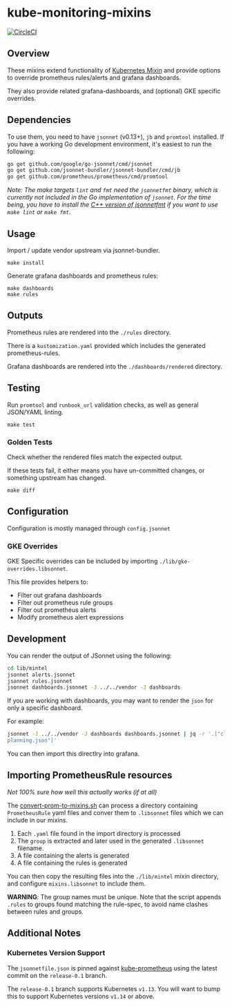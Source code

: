 # kube-monitoring-mixins

[![CircleCI](https://circleci.com/gh/mintel/kube-monitoring-mixins.svg?style=svg)](https://circleci.com/gh/mintel/kube-monitoring-mixins)

## Overview

These mixins extend functionality of [Kubernetes Mixin](https://github.com/kubernetes-monitoring/kubernetes-mixin) and provide options to override prometheus rules/alerts and grafana dashboards.

They also provide related grafana-dashboards, and (optional) GKE specific overrides.

## Dependencies

To use them, you need to have `jsonnet` (v0.13+), `jb` and `promtool` installed. If you
have a working Go development environment, it's easiest to run the following:

```bash
go get github.com/google/go-jsonnet/cmd/jsonnet
go get github.com/jsonnet-bundler/jsonnet-bundler/cmd/jb
go get github.com/prometheus/prometheus/cmd/promtool
```

_Note: The make targets `lint` and `fmt` need the `jsonnetfmt` binary, which is
currently not included in the Go implementation of `jsonnet`. For the time
being, you have to install the [C++ version of
jsonnetfmt](https://github.com/google/jsonnet) if you want to use `make lint`
or `make fmt`._

## Usage

Import / update vendor upstream via jsonnet-bundler.
```
make install
```

Generate grafana dashboards and prometheus rules:

```
make dashboards
make rules
```

## Outputs

Prometheus rules are rendered into the `./rules` directory.

There is a `kustomization.yaml` provided which includes the generated prometheus-rules.

Grafana dashboards are rendered into the `./dashboards/rendered` directory.

## Testing

Run `promtool` and `runbook_url` validation checks, as well as general JSON/YAML linting.

```
make test
```

### Golden Tests

Check whether the rendered files match the expected output.

If these tests fail, it either means you have un-committed changes, or something upstream has changed.

```
make diff
```

## Configuration

Configuration is mostly managed through `config.jsonnet`

### GKE Overrides

GKE Specific overrides can be included by importing `./lib/gke-overrides.libsonnet`.

This file provides helpers to:

- Filter out grafana dashboards
- Filter out prometheus rule groups
- Filter out prometheus alerts
- Modify prometheus alert expressions

## Development

You can render the output of JSonnet using the following:

```sh
cd lib/mintel
jsonnet alerts.jsonnet
jsonnet rules.jsonnet
jsonnet dashboards.jsonnet -J ../../vendor -J dashboards
```

If you are working with dashboards, you may want to render the `json` for only a specific dashboard.

For example:

```sh
jsonnet -J ../../vendor -J dashboards dashboards.jsonnet | jq -r '.["cluster-capacity-
planning.json"]'
```

You can then import this directlry into grafana.

## Importing PrometheusRule resources

*Not 100% sure how well this actually works (if at all)*

The [convert-prom-to-mixins.sh](./scripts/convert-prom-to-mixins.sh) can process a directory containing `PrometheusRule` yaml files and conver them to `.libsonnet` files which we can include in our mixins.

1. Each `.yaml` file found in the import directory is processed
2. The `group` is extracted and later used in the generated `.libsonnet` filename.
3. A file containing the alerts is generated
4. A file containing the rules is generated

You can then copy the resulting files into the `./lib/mintel` mixin directory, and configure `mixins.libsonnet` to include them.

**WARNING**: The group names must be unique. Note that the script appends `.rules` to groups found matching the rule-spec, to avoid name clashes between rules and groups.

## Additional Notes

### Kubernetes Version Support

The `jsonnetfile.json` is pinned against [kube-prometheus](https://github.com/coreos/kube-prometheus) using the latest commit on the `release-0.1` branch.

The `release-0.1` branch supports Kubernetes `v1.13`. You will want to bump this to support Kubernetes versions `v1.14` or above.
